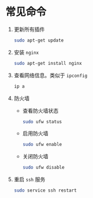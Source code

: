 # 常见命令

1. 更新所有插件

   ```bash
   sudo apt-get update
   ```

2. 安装 `nginx`

   ```bash
   sudo apt-get install nginx
   ```

3. 查看网络信息。类似于 `ipconfig`

   ```bash
   ip a
   ```

4. 防火墙

   - 查看防火墙状态

     ```bash
     sudo ufw status
     ```

   - 启用防火墙

     ```bash
     sudo ufw enable
     ```

   - 关闭防火墙

     ```bash
     sudo ufw disable
     ```

5. 重启 `ssh` 服务

   ```bash
   sudo service ssh restart
   ```
